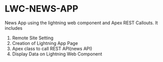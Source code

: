 # LWC-NEWS-APP

 News App using the lightning web component and Apex REST Callouts. 
 It includes
1. Remote Site Setting
2. Creation of Lightning App Page
3. Apex class to call REST API(news API)
4. Display Data on Lightning Web Component

